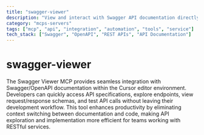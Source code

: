 ```yaml
---
title: "swagger-viewer"
description: "View and interact with Swagger API documentation directly in Cursor editor."
category: "mcps-servers"
tags: ["mcp", "api", "integration", "automation", "tools", "service"]
tech_stack: ["Swagger", "OpenAPI", "REST APIs", "API Documentation"]
---
```


# swagger-viewer

The Swagger Viewer MCP provides seamless integration with Swagger/OpenAPI documentation within the Cursor editor environment. Developers can quickly access API specifications, explore endpoints, view request/response schemas, and test API calls without leaving their development workflow. This tool enhances productivity by eliminating context switching between documentation and code, making API exploration and implementation more efficient for teams working with RESTful services.
